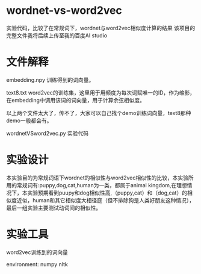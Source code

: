 # wordnet-vs-word2vec
实验代码，比较了在常规词下，wordnet与word2vec相似度计算的结果
该项目的完整文件我将后续上传至我的百度AI studio
# 文件解释
embedding.npy 训练得到的词向量。

text8.txt word2vec的训练集，这里用于用频度为每次词赋唯一的ID，作为缩影，在embedding中调用该词的词向量，用于计算余弦相似度。

以上两个文件太大了，传不了，大家可以自己找个demo训练词向量，text8那种demo一般都会有。

wordnetVSword2vec.py 实验代码
# 实验设计
本实验目的为常规词语下wordnet的相似性与word2vec相似性的比较，本实验所用的常规词有:puppy,dog,cat,human为一类，都属于animal kingdom,在理想情况下，本实验预期看到puupy和dog相似性高,（puppy,cat）和（dog,cat）的相似度近似，human和其它相似度大相径庭（但不排除狗是人类好朋友这种情况），最后一组实验主要测试动词间的相似性。
# 实验工具
word2vec训练到的词向量 

environment: numpy nltk
